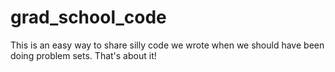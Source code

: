 # grad_school_code
This is an easy way to share silly code we wrote when we should have been doing problem sets. That's about it!

